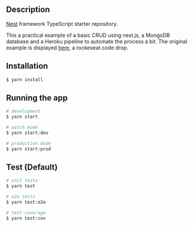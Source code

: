 ## Description

[Nest](https://github.com/nestjs/nest) framework TypeScript starter repository.

This a practical example of a basic CRUD using nest.js, a MongoDB database and a Heroku pipeline to automate the process a bit. The original example is displayed [here](https://www.youtube.com/watch?v=cBIUOL6MFXw&ab_channel=Rocketseat), a rockeseat code drop. 

## Installation

```bash
$ yarn install
```

## Running the app

```bash
# development
$ yarn start

# watch mode
$ yarn start:dev

# production mode
$ yarn start:prod
```

## Test (Default)

```bash
# unit tests
$ yarn test

# e2e tests
$ yarn test:e2e

# test coverage
$ yarn test:cov
```

